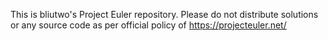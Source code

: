 This is bliutwo's Project Euler repository.
Please do not distribute solutions or any source code as per official policy
of https://projecteuler.net/
